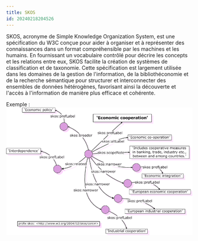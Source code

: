 ```yaml
---
title: SKOS
id: 20240218204526
---
```


SKOS, acronyme de Simple Knowledge Organization System, est une spécification du W3C conçue pour aider à organiser et à représenter des connaissances dans un format compréhensible par les machines et les humains. En fournissant un vocabulaire contrôlé pour décrire les concepts et les relations entre eux, SKOS facilite la création de systèmes de classification et de taxonomie. Cette spécification est largement utilisée dans les domaines de la gestion de l'information, de la bibliothéconomie et de la recherche sémantique pour structurer et interconnecter des ensembles de données hétérogènes, favorisant ainsi la découverte et l'accès à l'information de manière plus efficace et cohérente.

Exemple : 
![](skos_image.png)